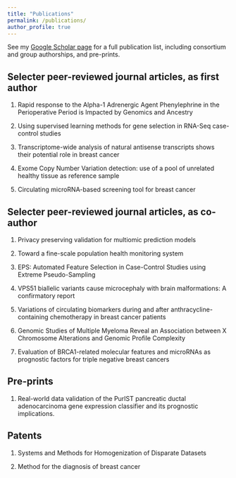 ```yaml
---
title: "Publications"
permalink: /publications/
author_profile: true
---
```


See my [Google Scholar page](https://scholar.google.com/citations?user=yatt5zgAAAAJ) for a full publication list, including consortium and group authorships, and pre-prints.

## Selecter peer-reviewed journal articles, as first author

1. Rapid response to the Alpha-1 Adrenergic Agent Phenylephrine in the Perioperative Period is Impacted by Genomics and Ancestry

1. Using supervised learning methods for gene selection in RNA-Seq case-control studies

1. Transcriptome-wide analysis of natural antisense transcripts shows their potential role in breast cancer

1. Exome Copy Number Variation detection: use of a pool of unrelated healthy tissue as reference sample

1. Circulating microRNA-based screening tool for breast cancer

## Selecter peer-reviewed journal articles, as co-author

1. Privacy preserving validation for multiomic prediction models

1. Toward a fine-scale population health monitoring system

1. EPS: Automated Feature Selection in Case-Control Studies using Extreme Pseudo-Sampling

1. VPS51 biallelic variants cause microcephaly with brain malformations: A confirmatory report

1. Variations of circulating biomarkers during and after anthracycline-containing chemotherapy in breast cancer patients

1. Genomic Studies of Multiple Myeloma Reveal an Association between X Chromosome Alterations and Genomic Profile Complexity

1. Evaluation of BRCA1-related molecular features and microRNAs as prognostic factors for triple negative breast cancers

## Pre-prints

1. Real-world data validation of the PurIST pancreatic ductal adenocarcinoma gene expression classifier and its prognostic implications.

## Patents

1. Systems and Methods for Homogenization of Disparate Datasets

1. Method for the diagnosis of breast cancer
